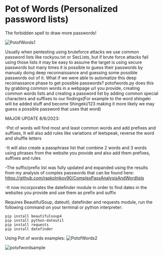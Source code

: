 # Pot of Words (Personalized password lists)
The forbidden spell to draw more passwords!

![PotofWords1](https://github.com/raskolnikov90/potofwords.py/assets/44821234/0183ae79-e4b4-4056-8787-93705b837917)

  Usually when pentesting using bruteforce attacks we use common password lists like rockyou.txt or SecLists, but if brute force attacks fail using those lists it may be easy to assume the target is using secure passwords but many times it is possible to guess their passwords by manualy doing deep reconnaissance and guessing some possible passwords out of it. What if we were able to automatize this deep recoinassance phase to get possible passwords? potofwords.py does this by grabbing common words in a webpage url you provide, creating common words lists and creating a password list by adding common special characters and suffixes to our findings(For example to the word shingeki will be added stuff and become Shingeki/123 making it more likely we may guess a possible password that uses that word)

MAJOR UPDATE 8/6/2023:

-Pot of words will find most and least common words and add prefixes and suffixes, It will also add rules like variations of leetspeak, reverse the word and shuffle letters

-It will also create a passphrase list that combine 2 words and 3 words using phrases from the website you provide and also add them prefixes, suffixes and rules

-The suffix/prefix list was fully updated and expanded using the results from my analysis of complex passwords that can be found here: 
https://github.com/raskolnikov90/ComplexPassAnalysisAndWordlists

-It now incorporates the datefinder module in order to find dates in the websites you provide and use them as prefix and suffix


Requires BeautifulSoup, dateutil, datefinder and requests module, run the following command on your terminal or python interpreter:

```
pip install beautifulsoup4
pip install python-dateutil
pip install requests
pip install datefinder
```

Using Pot of words examples:
![PotofWords2](https://github.com/raskolnikov90/potofwords.py/assets/44821234/3ef5667c-935a-45e2-83a2-d4d3e8a49297)


![potofwordsample](https://github.com/raskolnikov90/potofwords.py/assets/44821234/86f2307e-6c05-4737-9086-5a4161897c07)


